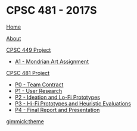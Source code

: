 # CPSC 481 - 2017S

[Home](index.md)

[About](about.md)

[CPSC 449 Project]()

  * [A1 - Mondrian Art Assignment](CPSC449.md)

[CPSC 481 Project]()

  * [P0 - Team Contract](p0.md)
  * [P1 - User Research](p1.md)
  * [P2 - Ideation and Lo-Fi Prototypes](p2.md)
  * [P3 - Hi-Fi Prototypes and Heuristic Evaluations](p3.md)
  * [P4 - Final Report and Presentation](p4.md)
  
[gimmick:theme](slate)




